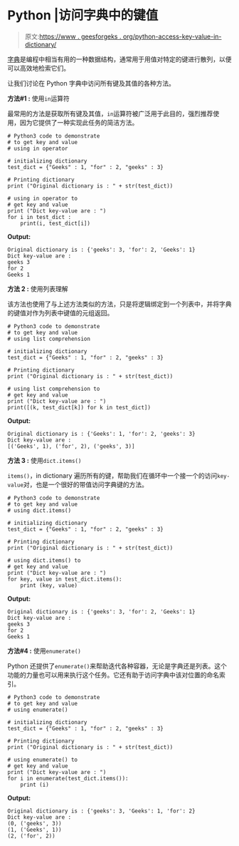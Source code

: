 # Python |访问字典中的键值

> 原文:[https://www . geesforgeks . org/python-access-key-value-in-dictionary/](https://www.geeksforgeeks.org/python-accessing-key-value-in-dictionary/)

[字典](https://www.geeksforgeeks.org/python-dictionary/)是编程中相当有用的一种数据结构，通常用于用值对特定的键进行散列，以便可以高效地检索它们。

让我们讨论在 Python 字典中访问所有键及其值的各种方法。

**方法#1 :** 使用`in`运算符

最常用的方法是获取所有键及其值，`in`运算符被广泛用于此目的，强烈推荐使用，因为它提供了一种实现此任务的简洁方法。

```
# Python3 code to demonstrate 
# to get key and value
# using in operator

# initializing dictionary
test_dict = {"Geeks" : 1, "for" : 2, "geeks" : 3}

# Printing dictionary
print ("Original dictionary is : " + str(test_dict))

# using in operator to
# get key and value
print ("Dict key-value are : ")
for i in test_dict :
    print(i, test_dict[i])
```

**Output:**

```
Original dictionary is : {'geeks': 3, 'for': 2, 'Geeks': 1}
Dict key-value are : 
geeks 3
for 2
Geeks 1

```

**方法 2 :** 使用列表理解

该方法也使用了与上述方法类似的方法，只是将逻辑绑定到一个列表中，并将字典的键值对作为列表中键值的元组返回。

```
# Python3 code to demonstrate 
# to get key and value
# using list comprehension

# initializing dictionary
test_dict = {"Geeks" : 1, "for" : 2, "geeks" : 3}

# Printing dictionary
print ("Original dictionary is : " + str(test_dict))

# using list comprehension to
# get key and value
print ("Dict key-value are : ")
print([(k, test_dict[k]) for k in test_dict])
```

**Output:**

```
Original dictionary is : {'Geeks': 1, 'for': 2, 'geeks': 3}
Dict key-value are : 
[('Geeks', 1), ('for', 2), ('geeks', 3)]

```

**方法 3 :** 使用`dict.items()`

`items()`，in dictionary 遍历所有的键，帮助我们在循环中一个接一个的访问`key-value`对，也是一个很好的带值访问字典键的方法。

```
# Python3 code to demonstrate 
# to get key and value
# using dict.items()

# initializing dictionary
test_dict = {"Geeks" : 1, "for" : 2, "geeks" : 3}

# Printing dictionary
print ("Original dictionary is : " + str(test_dict))

# using dict.items() to
# get key and value
print ("Dict key-value are : ")
for key, value in test_dict.items():
    print (key, value)
```

**Output:**

```
Original dictionary is : {'geeks': 3, 'for': 2, 'Geeks': 1}
Dict key-value are : 
geeks 3
for 2
Geeks 1

```

**方法#4 :** 使用`enumerate()`

Python 还提供了`enumerate()`来帮助迭代各种容器，无论是字典还是列表。这个功能的力量也可以用来执行这个任务。它还有助于访问字典中该对位置的命名索引。

```
# Python3 code to demonstrate 
# to get key and value
# using enumerate()

# initializing dictionary
test_dict = {"Geeks" : 1, "for" : 2, "geeks" : 3}

# Printing dictionary
print ("Original dictionary is : " + str(test_dict))

# using enumerate() to
# get key and value
print ("Dict key-value are : ")
for i in enumerate(test_dict.items()):
    print (i)
```

**Output:**

```
Original dictionary is : {'geeks': 3, 'Geeks': 1, 'for': 2}
Dict key-value are : 
(0, ('geeks', 3))
(1, ('Geeks', 1))
(2, ('for', 2))

```